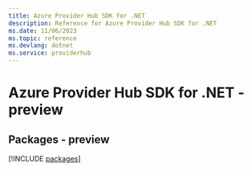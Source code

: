 ```yaml
---
title: Azure Provider Hub SDK for .NET
description: Reference for Azure Provider Hub SDK for .NET
ms.date: 11/06/2023
ms.topic: reference
ms.devlang: dotnet
ms.service: providerhub
---
```

# Azure Provider Hub SDK for .NET - preview
## Packages - preview
[!INCLUDE [packages](provider-hub-index.md)]